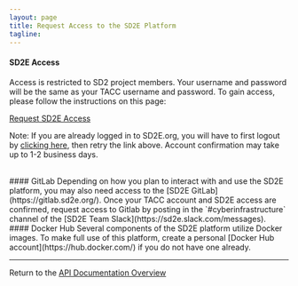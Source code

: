 ```yaml
---
layout: page
title: Request Access to the SD2E Platform
tagline:
---
```


#### SD2E Access
Access is restricted to SD2 project members. Your username and password will be
the same as your TACC username and password. To gain access, please follow the
instructions on this page:

[Request SD2E Access](https://sd2e.org/accounts/request-access/)

Note: If you are already logged in to SD2E.org, you will have to first logout
by [clicking here](https://sd2e.org/accounts/logout), then retry the link above.
Account confirmation may take up to 1-2 business days.

<br>
#### GitLab
Depending on how you plan to interact with and use the SD2E platform, you may
also need access to the [SD2E GitLab](https://gitlab.sd2e.org/). Once your TACC
account and SD2E access are confirmed, request access to Gitlab by posting in
the `#cyberinfrastructure` channel of the
[SD2E Team Slack](https://sd2e.slack.com/messages).

<br>
#### Docker Hub
Several components of the SD2E platform utilize Docker images. To make full use
of this platform, create a personal [Docker Hub account](https://hub.docker.com/)
if you do not have one already.



---
Return to the [API Documentation Overview](../index.md)
